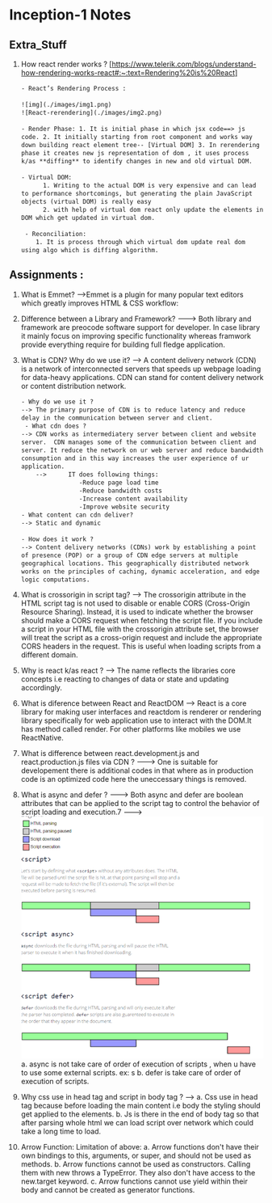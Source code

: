 # Inception-1 Notes

## Extra_Stuff

1.  How react render works ? [https://www.telerik.com/blogs/understand-how-rendering-works-react#:~:text=Rendering%20is%20React]

    >

        - React’s Rendering Process :

        ![img](./images/img1.png)
        ![React-rerendering](./images/img2.png)

        - Render Phase: 1. It is initial phase in which jsx code==> js code. 2. It initially starting from root component and works way down building react element tree-- [Virtual DOM] 3. In rerendering phase it creates new js representation of dom , it uses process k/as **diffing** to identify changes in new and old virtual DOM.

        - Virtual DOM:
              1. Writing to the actual DOM is very expensive and can lead to performance shortcomings, but generating the plain JavaScript objects (virtual DOM) is really easy
              2. with help of virtual dom react only update the elements in DOM which get updated in virtual dom.

         - Reconciliation:
            1. It is process through which virtual dom update real dom using algo which is diffing algorithm.

## Assignments :

1.  What is Emmet?
    -->Emmet is a plugin for many popular text editors which greatly improves HTML & CSS workflow:

2.  Difference between a Library and Framework?
    ---> Both library and framework are preocode software support for developer. In case library it mainly focus on improving specific functionality whereas framwork provide everything require for building full fledge application.

3.  What is CDN? Why do we use it?
    --> A content delivery network (CDN) is a network of interconnected servers that speeds up webpage loading for data-heavy applications. CDN can stand for content delivery network or content distribution network.

        - Why do we use it ?
        --> The primary purpose of CDN is to reduce latency and reduce delay in the communication between server and client.
         - What cdn does ?
        --> CDN works as intermediatery server between client and website server.  CDN manages some of the communication between client and server. It reduce the network on ur web server and reduce bandwidth consumption and in this way increases the user experience of ur application.
            -->      IT does following things:
                        -Reduce page load time
                        -Reduce bandwidth costs
                        -Increase content availability
                        -Improve website security
        - What content can cdn deliver?
        --> Static and dynamic

        - How does it work ?
        --> Content delivery networks (CDNs) work by establishing a point of presence (POP) or a group of CDN edge servers at multiple geographical locations. This geographically distributed network works on the principles of caching, dynamic acceleration, and edge logic computations.

4.  What is crossorigin in script tag?
    --> The crossorigin attribute in the HTML script tag is not used to disable or enable CORS (Cross-Origin Resource Sharing). Instead, it is used to indicate whether the browser should make a CORS request when fetching the script file.
    If you include a script in your HTML file with the crossorigin attribute set, the browser will treat the script as a cross-origin request and include the appropriate CORS headers in the request. This is useful when loading scripts from a different domain.
5.  Why is react k/as react ?
    --> The name reflects the libraries core concepts i.e reacting to changes of data or state and updating accordingly.

6.  What is diference between React and ReactDOM
    --> React is a core library for making user interfaces and reactdom is renderer or rendering library specifically for web application use to interact with the DOM.It has method called render. For other platforms like mobiles we use ReactNative.

7.  What is difference between react.development.js and react.production.js files via CDN ?
    ---> One is suitable for developement there is additional codes in that where as in production code is an optimized code here the uneccessary things is removed.

8.  What is async and defer ?
    ---> Both async and defer are boolean attributes that can be applied to the script tag to control the behavior of script loading and execution.7
    ---> ![Alt text](image.png)
    a. async is not take care of order of execution of scripts , when u have to use some external scripts. ex: s
    b. defer is take care of order of execution of scripts.

9.  Why css use in head tag and script in body tag ?
    --> a. Css use in head tag because before loading the main content i.e body the styling should get applied to the elements.
    b. Js is there in the end of body tag so that after parsing whole html we can load script over network which could take a long time to load.

10. Arrow Function:
    Limitation of above:
    a. Arrow functions don't have their own bindings to this, arguments, or super, and should not be used as methods.
    b. Arrow functions cannot be used as constructors. Calling them with new throws a TypeError. They also don't have access to the new.target keyword.
    c. Arrow functions cannot use yield within their body and cannot be created as generator functions.
